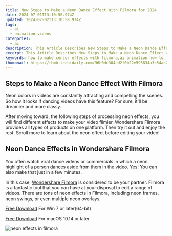 ```yaml
---
title: New Steps to Make a Neon Dance Effect With Filmora for 2024
date: 2024-07-01T13:10:58.974Z
updated: 2024-07-02T13:10:58.974Z
tags: 
  - ai
  - animation videos
categories: 
  - ai
description: This Article Describes New Steps to Make a Neon Dance Effect With Filmora for 2024
excerpt: This Article Describes New Steps to Make a Neon Dance Effect With Filmora for 2024
keywords: how to make censor effects with filmora,ai animation how to make a neon dance effect with filmora,steps to make a neon dance effect with filmora,how to make a neon dance effect with filmora,easy steps to make glitch effect with filmora,ai animation ai animation how to make a neon dance effect with filmora,ai animation steps to make a neon dance effect with filmora
thumbnail: https://thmb.techidaily.com/96b0dc304ed2f0b22e595834a3c54ad25662873342662329d5363509351a52f0.jpg
---
```


## Steps to Make a Neon Dance Effect With Filmora

Neon colors in videos are constantly attracting and compelling the scenes. So how it looks if dancing videos have this feature? For sure, it'll be dreamier and more classy.

After moving toward, the following steps of processing neon effects, you will find different effects to make your video filmier. Wondershare Filmora provides all types of products on one platform. Then try it out and enjoy the rest. Scroll more to learn about the neon effect before editing your video!

## Neon Dance Effects in Wondershare Filmora

You often watch viral dance videos or commercials in which a neon highlight of a person dances aside from them in the video. Yes! You can also make that just in a few minutes.

In this case, [Wondershare Filmora](https://tools.techidaily.com/wondershare/filmora/download/) is considered to be your partner. Filmora is a fantastic tool that you can have at your disposal to edit a range of videos. There are tons of neon effects in Filmora, including neon frames, neon swings, or even multiple neon overlays.

[Free Download](https://tools.techidaily.com/wondershare/filmora/download/) For Win 7 or later(64-bit)

[Free Download](https://tools.techidaily.com/wondershare/filmora/download/) For macOS 10.14 or later

![neon effects in filmora](https://images.wondershare.com/filmora/article-images/2023/01/neon-dance-effect-1.png)



<ins class="adsbygoogle"
      style="display:block"
      data-ad-client="ca-pub-7571918770474297"
      data-ad-slot="8358498916"
      data-ad-format="auto"
      data-full-width-responsive="true"></ins>